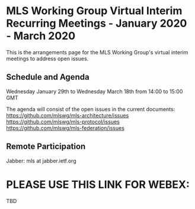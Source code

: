 # MLS Working Group Virtual Interim Recurring Meetings - January 2020 - March 2020

This is the arrangements page for the MLS Working Group's virtual interim meetings to address open issues.

## Schedule and Agenda

Wednesday January 29th to Wednesday March 18th from 14:00 to 15:00 GMT

The agenda will consist of the open issues in the current documents:
https://github.com/mlswg/mls-architecture/issues
https://github.com/mlswg/mls-protocol/issues
https://github.com/mlswg/mls-federation/issues

## Remote Participation

Jabber: mls at jabber.ietf.org

# PLEASE USE THIS LINK FOR WEBEX:

TBD
